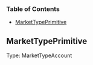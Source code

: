 <!-- Generated by documentation.js. Update this documentation by updating the source code. -->

### Table of Contents

*   [MarketTypePrimitive][1]

## MarketTypePrimitive

Type: MarketTypeAccount

[1]: #markettypeprimitive
